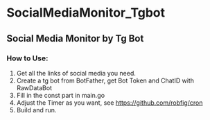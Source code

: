 # SocialMediaMonitor_Tgbot

## Social Media Monitor by Tg Bot

### How to Use:
1. Get all the links of social media you need.
2. Create a tg bot from BotFather, get Bot Token and ChatID with RawDataBot
3. Fill in the const part in main.go
4. Adjust the Timer as you want, see https://github.com/robfig/cron
5. Build and run.
